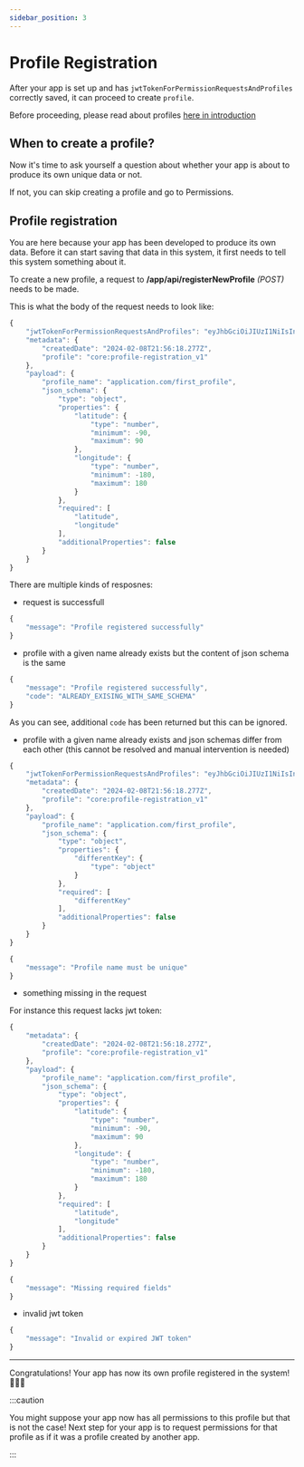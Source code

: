 ```yaml
---
sidebar_position: 3
---
```


# Profile Registration

After your app is set up and has `jwtTokenForPermissionRequestsAndProfiles` correctly saved, it can proceed to create `profile`.

Before proceeding, please read about profiles [here in introduction](/docs/mainSystem/intro#profile)

## When to create a profile?

Now it's time to ask yourself a question about whether your app is about to produce its own unique data or not.

If not, you can skip creating a profile and go to Permissions.

## Profile registration

You are here because your app has been developed to produce its own data. Before it can start saving that data in this system, it first needs to tell this system something about it.

To create a new profile, a request to **/app/api/registerNewProfile** *(POST)* needs to be made.

This is what the body of the request needs to look like:

```js title="body of registerNewProfile request"
{
    "jwtTokenForPermissionRequestsAndProfiles": "eyJhbGciOiJIUzI1NiIsInR5cCI6IkpXVCJ9.eyJhcHBJZCI6IjY1ZmFlMDk0N2E5MGI0YTUyNjNhNDk4MCIsIm5hbWVEZWZpbmVkQnlVc2VyIjoiTXkgTmV3IEFwcGxpY2F0aW9uIiwibmFtZURlZmluZWRCeUFwcCI6ImFwcGxpY2F0aW9uLmNvbSIsImlhdCI6MTcxMDk0MDcxMywiZXhwIjoxMTE3ODIyMDcxM30.3zHTC0_igQKfzjF8uZadJLkmd4qRXY_hePd_M6pmPj0",
    "metadata": {
        "createdDate": "2024-02-08T21:56:18.277Z",
        "profile": "core:profile-registration_v1"
    },
    "payload": {
        "profile_name": "application.com/first_profile",
        "json_schema": {
            "type": "object",
            "properties": {
                "latitude": {
                    "type": "number",
                    "minimum": -90,
                    "maximum": 90
                },
                "longitude": {
                    "type": "number",
                    "minimum": -180,
                    "maximum": 180
                }
            },
            "required": [
                "latitude",
                "longitude"
            ],
            "additionalProperties": false
        }
    }
}
```

There are multiple kinds of resposnes:

- request is successfull

```js title="201 (created) response"
{
    "message": "Profile registered successfully"
}
```

- profile with a given name already exists but the content of json schema is the same
```js title="201 (created) response (profile name uniquness broken but pardoned due to the json schema being same)"
{
    "message": "Profile registered successfully",
    "code": "ALREADY_EXISING_WITH_SAME_SCHEMA"
}
```

As you can see, additional `code` has been returned but this can be ignored.

- profile with a given name already exists and json schemas differ from each other (this cannot be resolved and manual intervention is needed)

```js title="different json schema with the same name as above"
{
    "jwtTokenForPermissionRequestsAndProfiles": "eyJhbGciOiJIUzI1NiIsInR5cCI6IkpXVCJ9.eyJhcHBJZCI6IjY1ZmFlMDk0N2E5MGI0YTUyNjNhNDk4MCIsIm5hbWVEZWZpbmVkQnlVc2VyIjoiTXkgTmV3IEFwcGxpY2F0aW9uIiwibmFtZURlZmluZWRCeUFwcCI6ImFwcGxpY2F0aW9uLmNvbSIsImlhdCI6MTcxMDk0MDcxMywiZXhwIjoxMTE3ODIyMDcxM30.3zHTC0_igQKfzjF8uZadJLkmd4qRXY_hePd_M6pmPj0",
    "metadata": {
        "createdDate": "2024-02-08T21:56:18.277Z",
        "profile": "core:profile-registration_v1"
    },
    "payload": {
        "profile_name": "application.com/first_profile",
        "json_schema": {
            "type": "object",
            "properties": {
                "differentKey": {
                    "type": "object"
                }
            },
            "required": [
                "differentKey"
            ],
            "additionalProperties": false
        }
    }
}
```

```js title="400 (bad request)"
{
    "message": "Profile name must be unique"
}
```

- something missing in the request

For instance this request lacks jwt token:

```js title="bad request example"
{
    "metadata": {
        "createdDate": "2024-02-08T21:56:18.277Z",
        "profile": "core:profile-registration_v1"
    },
    "payload": {
        "profile_name": "application.com/first_profile",
        "json_schema": {
            "type": "object",
            "properties": {
                "latitude": {
                    "type": "number",
                    "minimum": -90,
                    "maximum": 90
                },
                "longitude": {
                    "type": "number",
                    "minimum": -180,
                    "maximum": 180
                }
            },
            "required": [
                "latitude",
                "longitude"
            ],
            "additionalProperties": false
        }
    }
}
```

```js title="400 (bad request)"
{
    "message": "Missing required fields"
}
```

- invalid jwt token

```js title="400 (bad request)"
{
    "message": "Invalid or expired JWT token"
}
```

---

Congratulations! Your app has now its own profile registered in the system! 🎉🎉🎉

:::caution

You might suppose your app now has all permissions to this profile but that is not the case! Next step for your app is to request permissions for that profile as if it was a profile created by another app.

:::
